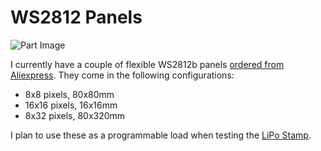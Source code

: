 # WS2812 Panels

![Part Image](https://ae01.alicdn.com/kf/HTB1Xt_kVSzqK1RjSZFpq6ykSXXag.jpg?width=960&height=770&hash=1730)

I currently have a couple of flexible WS2812b panels [ordered from Aliexpress](https://www.aliexpress.com/item/33018595434.html). They come in the following configurations:

* 8x8 pixels, 80x80mm
* 16x16 pixels, 16x16mm
* 8x32 pixels, 80x320mm

I plan to use these as a programmable load when testing the [LiPo Stamp](./../../projects/lipo-stamp.md).

